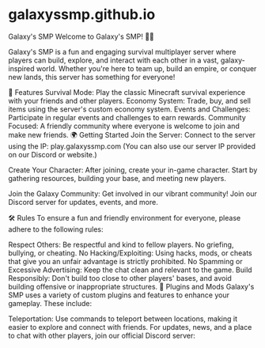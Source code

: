 # galaxyssmp.github.io

Galaxy's SMP
Welcome to Galaxy's SMP! 🚀🌌

Galaxy's SMP is a fun and engaging survival multiplayer server where players can build, explore, and interact with each other in a vast, galaxy-inspired world. Whether you're here to team up, build an empire, or conquer new lands, this server has something for everyone!

🚀 Features
Survival Mode: Play the classic Minecraft survival experience with your friends and other players.
Economy System: Trade, buy, and sell items using the server's custom economy system.
Events and Challenges: Participate in regular events and challenges to earn rewards.
Community Focused: A friendly community where everyone is welcome to join and make new friends.
🌍 Getting Started
Join the Server:
Connect to the server using the IP: play.galaxyssmp.com
(You can also use our server IP provided on our Discord or website.)

Create Your Character:
After joining, create your in-game character. Start by gathering resources, building your base, and meeting new players.

Join the Galaxy Community:
Get involved in our vibrant community! Join our Discord server for updates, events, and more.

🛠️ Rules
To ensure a fun and friendly environment for everyone, please adhere to the following rules:

Respect Others: Be respectful and kind to fellow players. No griefing, bullying, or cheating.
No Hacking/Exploiting: Using hacks, mods, or cheats that give you an unfair advantage is strictly prohibited.
No Spamming or Excessive Advertising: Keep the chat clean and relevant to the game.
Build Responsibly: Don't build too close to other players' bases, and avoid building offensive or inappropriate structures.
🔧 Plugins and Mods
Galaxy's SMP uses a variety of custom plugins and features to enhance your gameplay. These include:

Teleportation: Use commands to teleport between locations, making it easier to explore and connect with friends.
For updates, news, and a place to chat with other players, join our official Discord server:
